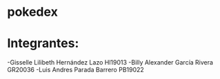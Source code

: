 # pokedex
# Integrantes:
-Gisselle Lilibeth Hernández Lazo Hl19013
-Billy Alexander García Rivera GR20036
-Luis Andres Parada Barrero PB19022
